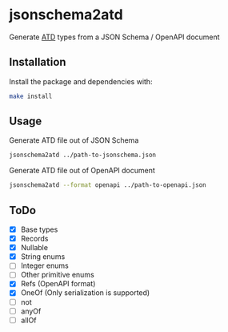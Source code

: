 # jsonschema2atd

Generate [ATD](https://github.com/ahrefs/atd) types from a JSON Schema / OpenAPI document

## Installation

Install the package and dependencies with:
```bash
make install
```

## Usage

Generate ATD file out of JSON Schema
```bash
jsonschema2atd ../path-to-jsonschema.json
```

Generate ATD file out of OpenAPI document
```bash
jsonschema2atd --format openapi ../path-to-openapi.json
```

## ToDo

- [X] Base types
- [X] Records
- [X] Nullable
- [X] String enums
- [ ] Integer enums
- [ ] Other primitive enums
- [X] Refs (OpenAPI format)
- [X] OneOf (Only serialization is supported)
- [ ] not
- [ ] anyOf
- [ ] allOf
